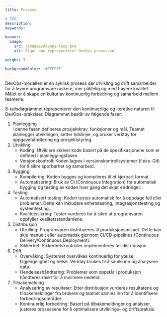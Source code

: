 ```yaml
---
title: Prosess

# SEO
description:
keywords:

banner:
  image:
    src: /images/devops-loop.png
    alt: Figur som representerer DevOps-prosessen

weight: 3

backgroundColor: '#FFFFFF'
---
```


DevOps-modellen er en syklisk prosess der utvikling og drift samarbeider for å levere programvare raskere, mer pålitelig og med høyere kvalitet.
Målet er å skape en kultur av kontinuerlig forbedring og samarbeid mellom teamene.

8-tallsdiagrammet representerer den kontinuerlige og iterative naturen til DevOps-praksiser. Diagrammet består av følgende faser:

1. Planlegging  
   I denne fasen defineres prosjektkrav, funksjoner og mål. Teamet planlegger utviklingen, setter tidslinjer, og bruker verktøy for oppgavehåndtering og prosjektstyring.
2. Utvikling  
   - Koding: Utviklere skriver kode basert på de spesifikasjonene som er definert i planleggingsfasen.
   - Versjonskontroll: Koden lagres i versjonskontrollsystemer (f.eks. Git) for å sikre sporbarhet og samarbeid.
3. Bygging  
   - Kompilering: Koden bygges og kompileres til et kjørbart format.
   - Automatisering: Bruk av CI (Continuous Integration) for automatisk bygging og testing av koden hver gang det skjer endringer.
4. Testing  
   - Automatisert testing: Koden testes automatisk for å oppdage feil eller problemer. Dette kan inkludere enhetstesting, integrasjonstesting og systemtesting.
   - Kvalitetssikring: Tester vurderes for å sikre at programvaren oppfyller kvalitetsstandardene.
5. Distribusjon  
   - Utrulling: Programvaren distribueres til produksjonsmiljøet. Dette kan skje manuelt eller automatisk gjennom CI/CD-pipelines (Continuous Delivery/Continuous Deployment).
   - Sikkerhet: Sikkerhetskontroller implementeres før distribusjon.
6. Drift  
   - Overvåking: Systemet overvåkes kontinuerlig for ytelse, tilgjengelighet og helse. Verktøy brukes til å samle inn og analysere data.
   - Hendelseshåndtering: Problemer som oppstår i produksjon håndteres raskt for å minimere nedetid.
7. Tilbakemelding  
   - Analysering av resultater: Etter distribusjon vurderes resultatene og tilbakemeldinger fra brukere og teamet samles inn for å identifisere forbedringsområder.
   - Kontinuerlig forbedring: Basert på tilbakemeldinger og analyser, justeres prosessene for å optimalisere utviklings- og driftspraksis.

